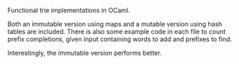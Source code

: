 Functional trie implementations in OCaml.

Both an immutable version using maps and a mutable version using hash tables are included.
There is also some example code in each file to count prefix completions, given input containing
words to add and prefixes to find.

Interestingly, the immutable version performs better.
